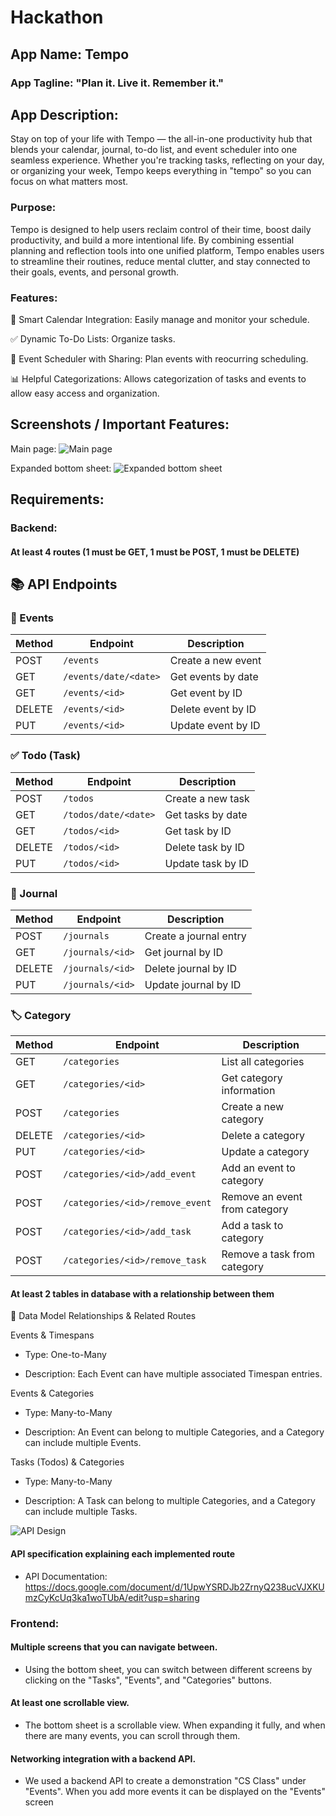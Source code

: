 # Hackathon

## App Name: Tempo

### App Tagline: "Plan it. Live it. Remember it."

## App Description: 

Stay on top of your life with Tempo — the all-in-one productivity hub that blends your calendar, journal, to-do list, and event scheduler into one seamless experience. Whether you're tracking tasks, reflecting on your day, or organizing your week, Tempo keeps everything in "tempo" so you can focus on what matters most.

### Purpose: 

Tempo is designed to help users reclaim control of their time, boost daily productivity, and build a more intentional life. By combining essential planning and reflection tools into one unified platform, Tempo enables users to streamline their routines, reduce mental clutter, and stay connected to their goals, events, and personal growth.


### Features:

📆 Smart Calendar Integration:
Easily manage and monitor your schedule. 

✅ Dynamic To-Do Lists:
Organize tasks.

📅 Event Scheduler with Sharing:
Plan events with reocurring scheduling.

📊 Helpful Categorizations:
Allows categorization of tasks and events to allow easy access and organization.

## Screenshots / Important Features:

Main page:
![Main page](https://github.com/user-attachments/assets/f1b16202-464a-48fc-a426-aa64c58ba64d)

Expanded bottom sheet:
![Expanded bottom sheet](https://github.com/user-attachments/assets/241d6e8f-c3cc-4477-acca-d45c30d31f71)

## Requirements:

### Backend: 

#### At least 4 routes (1 must be GET, 1 must be POST, 1 must be DELETE)

## 📚 API Endpoints

### 📅 Events
| Method | Endpoint                  | Description             |
|--------|---------------------------|-------------------------|
| POST   | `/events`                 | Create a new event      |
| GET    | `/events/date/<date>`    | Get events by date      |
| GET    | `/events/<id>`           | Get event by ID         |
| DELETE | `/events/<id>`           | Delete event by ID      |
| PUT    | `/events/<id>`           | Update event by ID      |

### ✅ Todo (Task)
| Method | Endpoint                  | Description             |
|--------|---------------------------|-------------------------|
| POST   | `/todos`                  | Create a new task       |
| GET    | `/todos/date/<date>`     | Get tasks by date       |
| GET    | `/todos/<id>`            | Get task by ID          |
| DELETE | `/todos/<id>`            | Delete task by ID       |
| PUT    | `/todos/<id>`            | Update task by ID       |

### 📓 Journal
| Method | Endpoint                  | Description             |
|--------|---------------------------|-------------------------|
| POST   | `/journals`              | Create a journal entry  |
| GET    | `/journals/<id>`        | Get journal by ID       |
| DELETE | `/journals/<id>`        | Delete journal by ID    |
| PUT    | `/journals/<id>`        | Update journal by ID    |

### 🏷️ Category
| Method | Endpoint                                  | Description                        |
|--------|-------------------------------------------|------------------------------------|
| GET    | `/categories`                             | List all categories                |
| GET    | `/categories/<id>`                        | Get category information           |
| POST   | `/categories`                             | Create a new category              |
| DELETE | `/categories/<id>`                        | Delete a category                  |
| PUT    | `/categories/<id>`                        | Update a category                  |
| POST   | `/categories/<id>/add_event`              | Add an event to category           |
| POST   | `/categories/<id>/remove_event`           | Remove an event from category      |
| POST   | `/categories/<id>/add_task`               | Add a task to category             |
| POST   | `/categories/<id>/remove_task`            | Remove a task from category        |


#### At least 2 tables in database with a relationship between them

🔗 Data Model Relationships & Related Routes

Events & Timespans

- Type: One-to-Many

- Description: Each Event can have multiple associated Timespan entries.

Events & Categories

- Type: Many-to-Many

- Description: An Event can belong to multiple Categories, and a Category can include multiple Events.


Tasks (Todos) & Categories

- Type: Many-to-Many

- Description: A Task can belong to multiple Categories, and a Category can include multiple Tasks.


![API Design](https://github.com/user-attachments/assets/51f79f76-c59d-4599-8528-583fce35427a)

#### API specification explaining each implemented route

- API Documentation: https://docs.google.com/document/d/1UpwYSRDJb2ZrnyQ238ucVJXKUmzCyKcUq3ka1woTUbA/edit?usp=sharing 


### Frontend: 

#### Multiple screens that you can navigate between.

- Using the bottom sheet, you can switch between different screens by clicking on the "Tasks", "Events", and "Categories" buttons.

#### At least one scrollable view.

- The bottom sheet is a scrollable view. When expanding it fully, and when there are many events, you can scroll through them.

#### Networking integration with a backend API.

- We used a backend API to create a demonstration "CS Class" under "Events". When you add more events it can be displayed on the "Events" screen

